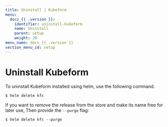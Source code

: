 ```yaml
---
title: Uninstall | Kubeform
menu:
  docs_{{ .version }}:
    identifier: uninstall-kubeform
    name: Uninstall
    parent: setup
    weight: 20
menu_name: docs_{{ .version }}
section_menu_id: setup
---
```


# Uninstall Kubeform

To uninstall Kubeform installed using helm, use the following command.

```console
$ helm delete kfc
```

If you want to remove the release from the store and make its name free for later use, Then provide the `--purge` flag:

```console
$ helm delete kfc --purge
```